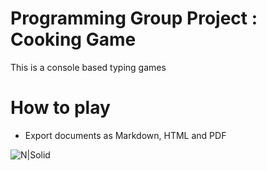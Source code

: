 # Programming Group Project : Cooking Game
This is a console based typing games

# How to play
  - Export documents as Markdown, HTML and PDF
  
![N|Solid](https://i.imgur.com/C9s1z6n.png)
